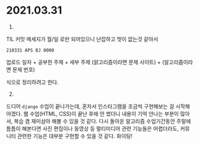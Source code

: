 # 2021.03.31

1.

TIL 커밋 메세지가 월/일 로만 되어있으니 난잡하고 멋이 없는것 같아서 

`210331 APS BJ 0000 `

업로드 일자 + 공부한 주제 + 세부 주제 (앍고리즘이라면 문제 사이트) + (알고리즘이라면 문제 번호)

식으로 정리하려고 한다.



2.

드디어 `django` 수업이 끝나가는데, 혼자서 인스타그램을 조금씩 구현해보는 걸 시작해야겠다. 웹 수업(HTML, CSS)이 끝난 후에 안 썼더니 내용이 기억 안나는 부분이 많아서, 복습 겸 재미삼아 해볼 수 있을 것 같다. 다시 돌아온 알고리즘 수업기간동안 주말에 틈틈이 해본다면 사진 편집이나 동영상 등 멀티미디어 관련 기능들은 어렵더라도, 커뮤니티 관련한 기능은 대부분 구현할 수 있을 것 같다. 화이팅!